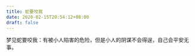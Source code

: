 ```yaml
---
title: 蛇要咬我
date: 2020-02-15T20:54:12+08:00
draft: false
---
```


梦见蛇要咬我：有被小人陷害的危险，但是小人的阴谋不会得逞，自己会平安无事。<br>
